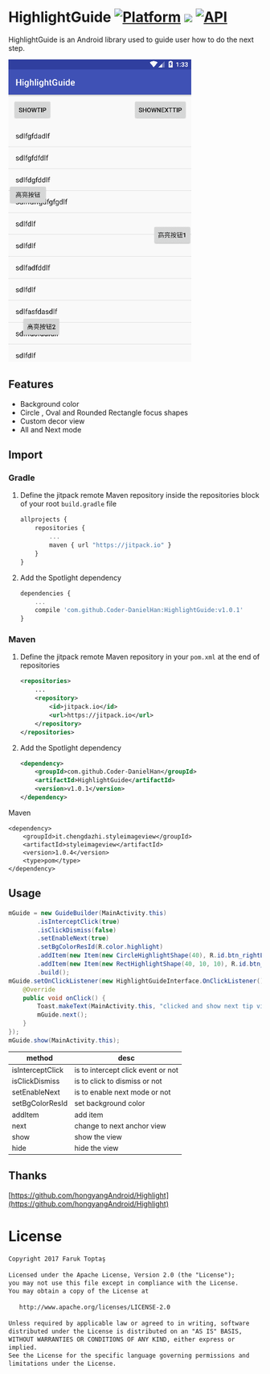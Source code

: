 # HighlightGuide [![Platform](https://img.shields.io/badge/platform-android-brightgreen.svg?style=flat)](http://developer.android.com/index.html) <img src="https://img.shields.io/badge/license-Apache 2.0-brightgreen.svg?style=flat"> [![API](https://img.shields.io/badge/API-15%2B-brightgreen.svg?style=flat)](https://android-arsenal.com/api?level=15)

HighlightGuide is an Android library used to guide user how to do the next step.

![Demo](gif/demo.gif)

## Features
- Background color
- Circle , Oval and Rounded Rectangle focus shapes
- Custom decor view
- All and Next mode

## Import

### Gradle

1. Define the jitpack remote Maven repository inside the repositories block of your root `build.gradle` file

    ```javascript
    allprojects {
        repositories {
            ...
            maven { url "https://jitpack.io" }
        }
    }
    ```

2. Add the Spotlight dependency

    ```javascript
    dependencies {
        ...
        compile 'com.github.Coder-DanielHan:HighlightGuide:v1.0.1'
    }
    ```

### Maven

1. Define the jitpack remote Maven repository in your `pom.xml` at the end of repositories

    ```xml
    <repositories>
        ...
        <repository>
            <id>jitpack.io</id>
            <url>https://jitpack.io</url>
        </repository>
    </repositories>
    ```

2. Add the Spotlight dependency

    ```xml
    <dependency>
        <groupId>com.github.Coder-DanielHan</groupId>
        <artifactId>HighlightGuide</artifactId>
        <version>v1.0.1</version>
    </dependency>
    ```

Maven

    <dependency>
        <groupId>it.chengdazhi.styleimageview</groupId>
        <artifactId>styleimageview</artifactId>
        <version>1.0.4</version>
        <type>pom</type>
    </dependency>

## Usage
```java
mGuide = new GuideBuilder(MainActivity.this)
        .isInterceptClick(true)
        .isClickDismiss(false)
        .setEnableNext(true)
        .setBgColorResId(R.color.highlight)
        .addItem(new Item(new CircleHighlightShape(40), R.id.btn_rightLight, R.layout.info_gravity_left_down, Item.ANCHOR_LEFT, Item.FIT_END, -5, 0, null))
        .addItem(new Item(new RectHighlightShape(40, 10, 10), R.id.btn_light, R.layout.info_gravity_left_down, Item.ANCHOR_RIGHT, Item.FIT_START, 5, 0, null))
        .build();
mGuide.setOnClickListener(new HighlightGuideInterface.OnClickListener() {
    @Override
    public void onClick() {
        Toast.makeText(MainActivity.this, "clicked and show next tip view by yourself", Toast.LENGTH_SHORT).show();
        mGuide.next();
    }
});
mGuide.show(MainActivity.this);
```
method | desc
 --- | ---
isInterceptClick | is to intercept click event or not
isClickDismiss | is to click to dismiss or not
setEnableNext | is to enable next mode or not
setBgColorResId | set background color
addItem | add item
next | change to next anchor view
show | show the view
hide | hide the view

## Thanks
[https://github.com/hongyangAndroid/Highlight](https://github.com/hongyangAndroid/Highlight)

License
=======

    Copyright 2017 Faruk Toptaş

    Licensed under the Apache License, Version 2.0 (the "License");
    you may not use this file except in compliance with the License.
    You may obtain a copy of the License at

       http://www.apache.org/licenses/LICENSE-2.0

    Unless required by applicable law or agreed to in writing, software
    distributed under the License is distributed on an "AS IS" BASIS,
    WITHOUT WARRANTIES OR CONDITIONS OF ANY KIND, either express or implied.
    See the License for the specific language governing permissions and
    limitations under the License.






